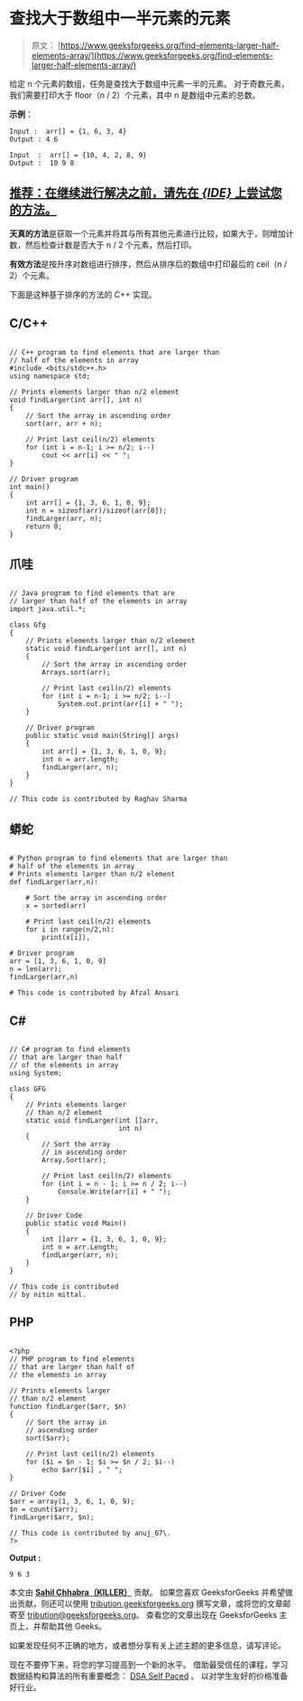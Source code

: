 # 查找大于数组中一半元素的元素

> 原文： [https://www.geeksforgeeks.org/find-elements-larger-half-elements-array/](https://www.geeksforgeeks.org/find-elements-larger-half-elements-array/)

给定 n 个元素的数组，任务是查找大于数组中元素一半的元素。 对于奇数元素，我们需要打印大于 floor（n / 2）个元素，其中 n 是数组中元素的总数。

**示例**：

```
Input :  arr[] = {1, 6, 3, 4}
Output : 4 6

Input  :  arr[] = {10, 4, 2, 8, 9}
Output :  10 9 8

```

## [推荐：在继续进行解决之前，请先在 ***<u>{IDE}</u>*** 上尝试您的方法。](https://ide.geeksforgeeks.org/)

**天真的方法**是获取一个元素并将其与所有其他元素进行比较，如果大于，则增加计数，然后检查计数是否大于 n / 2 个元素，然后打印。

**有效方法**是按升序对数组进行排序，然后从排序后的数组中打印最后的 ceil（n / 2）个元素。

下面是这种基于排序的方法的 C++ 实现。

## C/C++ 

```

// C++ program to find elements that are larger than 
// half of the elements in array 
#include <bits/stdc++.h> 
using namespace std; 

// Prints elements larger than n/2 element 
void findLarger(int arr[], int n) 
{ 
    // Sort the array in ascending order 
    sort(arr, arr + n); 

    // Print last ceil(n/2) elements 
    for (int i = n-1; i >= n/2; i--) 
        cout << arr[i] << " ";     
} 

// Driver program  
int main()  
{ 
    int arr[] = {1, 3, 6, 1, 0, 9}; 
    int n = sizeof(arr)/sizeof(arr[0]); 
    findLarger(arr, n); 
    return 0; 
} 

```

## 爪哇

```

// Java program to find elements that are  
// larger than half of the elements in array 
import java.util.*; 

class Gfg 
{ 
    // Prints elements larger than n/2 element 
    static void findLarger(int arr[], int n) 
    { 
        // Sort the array in ascending order 
        Arrays.sort(arr); 

        // Print last ceil(n/2) elements 
        for (int i = n-1; i >= n/2; i--) 
            System.out.print(arr[i] + " ");   
    } 

    // Driver program  
    public static void main(String[] args)  
    { 
        int arr[] = {1, 3, 6, 1, 0, 9}; 
        int n = arr.length; 
        findLarger(arr, n); 
    }     
} 

// This code is contributed by Raghav Sharma 

```

## 蟒蛇

```

# Python program to find elements that are larger than 
# half of the elements in array 
# Prints elements larger than n/2 element 
def findLarger(arr,n): 

    # Sort the array in ascending order 
    x = sorted(arr) 

    # Print last ceil(n/2) elements 
    for i in range(n/2,n): 
        print(x[i]), 

# Driver program 
arr = [1, 3, 6, 1, 0, 9] 
n = len(arr); 
findLarger(arr,n) 

# This code is contributed by Afzal Ansari 

```

## C# 

```

// C# program to find elements  
// that are larger than half  
// of the elements in array 
using System; 

class GFG 
{ 
    // Prints elements larger 
    // than n/2 element 
    static void findLarger(int []arr,  
                           int n) 
    { 
        // Sort the array  
        // in ascending order 
        Array.Sort(arr); 

        // Print last ceil(n/2) elements 
        for (int i = n - 1; i >= n / 2; i--) 
            Console.Write(arr[i] + " ");  
    } 

    // Driver Code  
    public static void Main()  
    { 
        int []arr = {1, 3, 6, 1, 0, 9}; 
        int n = arr.Length; 
        findLarger(arr, n); 
    }  
} 

// This code is contributed 
// by nitin mittal. 

```

## PHP

```

<?php 
// PHP program to find elements 
// that are larger than half of 
// the elements in array 

// Prints elements larger 
// than n/2 element 
function findLarger($arr, $n) 
{ 
    // Sort the array in  
    // ascending order 
    sort($arr); 

    // Print last ceil(n/2) elements 
    for ($i = $n - 1; $i >= $n / 2; $i--) 
        echo $arr[$i] , " ";  
} 

// Driver Code  
$arr = array(1, 3, 6, 1, 0, 9); 
$n = count($arr); 
findLarger($arr, $n); 

// This code is contributed by anuj_67\. 
?> 

```

**Output :**

```
9 6 3

```

本文由 **[Sahil Chhabra（KILLER）](https://www.facebook.com/sahil.chhabra.965)** 贡献。 如果您喜欢 GeeksforGeeks 并希望做出贡献，则还可以使用 [tribution.geeksforgeeks.org](http://www.contribute.geeksforgeeks.org) 撰写文章，或将您的文章邮寄至 tribution@geeksforgeeks.org。 查看您的文章出现在 GeeksforGeeks 主页上，并帮助其他 Geeks。

如果发现任何不正确的地方，或者想分享有关上述主题的更多信息，请写评论。

现在不要停下来，将您的学习提高到一个新的水平。 借助最受信任的课程，学习数据结构和算法的所有重要概念： [DSA Self Paced](https://practice.geeksforgeeks.org/courses/dsa-self-paced?utm_source=geeksforgeeks&utm_medium=article&utm_campaign=gfg_article_dsa_content_bottom) 。 以对学生友好的价格准备好行业。